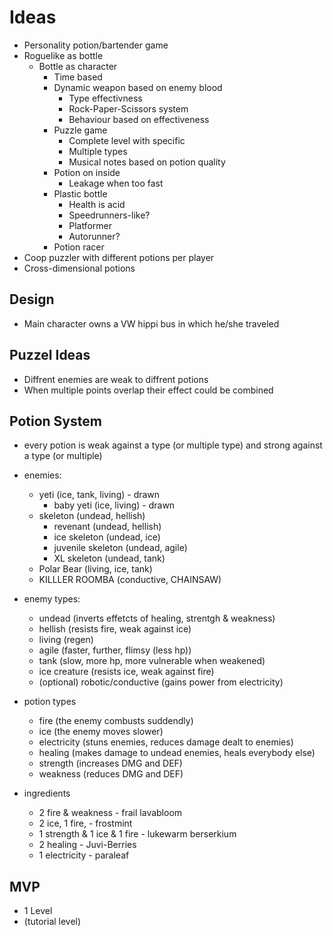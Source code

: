 # Ideas

- Personality potion/bartender game
- Roguelike as bottle
  - Bottle as character
    - Time based
    - Dynamic weapon based on enemy blood
      - Type effectivness
      - Rock-Paper-Scissors system
      - Behaviour based on effectiveness
    - Puzzle game
      - Complete level with specific
      - Multiple types
      - Musical notes based on potion quality
    - Potion on inside
      - Leakage when too fast
    - Plastic bottle
      - Health is acid
      - Speedrunners-like?
      - Platformer
      - Autorunner?
    - Potion racer
- Coop puzzler with different potions per player
- Cross-dimensional potions


## Design
- Main character owns a VW hippi bus in which he/she traveled 


## Puzzel Ideas
- Diffrent enemies are weak to diffrent potions
- When multiple points overlap their effect could be combined

## Potion System
- every potion is weak against a type (or multiple type) and strong against a type (or multiple)
- enemies:
  - yeti (ice, tank, living) - drawn
    - baby yeti (ice, living) - drawn
  - skeleton (undead, hellish)
    - revenant (undead, hellish)
    - ice skeleton (undead, ice)
    - juvenile skeleton (undead, agile)
    - XL skeleton (undead, tank)
  - Polar Bear (living, ice, tank)
  - KILLLER ROOMBA (conductive, CHAINSAW)
- enemy types:
  - undead (inverts effetcts of healing, strentgh & weakness)
  - hellish (resists fire, weak against ice)
  - living (regen)
  - agile (faster, further, flimsy (less hp))
  - tank (slow, more hp, more vulnerable when weakened)
  - ice creature (resists ice, weak against fire)
  - (optional) robotic/conductive (gains power from electricity)
- potion types
  - fire (the enemy combusts suddendly)
  - ice (the enemy moves slower)
  - electricity (stuns enemies, reduces damage dealt to enemies)
  - healing (makes damage to undead enemies, heals everybody else)
  - strength (increases DMG and DEF)
  - weakness (reduces DMG and DEF)

- ingredients
  - 2 fire & weakness - frail lavabloom
  - 2 ice, 1 fire,  - frostmint
  - 1 strength & 1 ice & 1 fire - lukewarm berserkium
  - 2 healing - Juvi-Berries
  - 1 electricity - paraleaf

## MVP
- 1 Level
- (tutorial level)